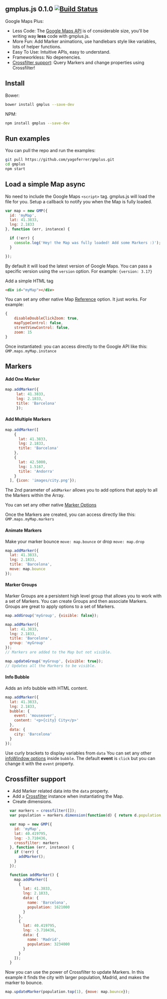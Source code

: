 ## gmplus.js 0.1.0 [![Build Status](https://travis-ci.org/yagoferrer/gmplus.svg?branch=master)](https://travis-ci.org/yagoferrer/gmplus)

Google Maps Plus: 
- Less Code: The [Google Maps API](https://developers.google.com/maps/documentation/javascript/reference) is of considerable size, you'll be writing way **less** code with gmplus.js.
- More Fun: Add Marker animations, use handlebars style like variables, lots of helper functions.
- Easy To Use: Intuitive APIs, easy to understand.
- Frameworkless: No depenencies. 
- [Crossfilter support](#crossfilter-support): Query Markers and change properties using Crossfilter!

## Install
Bower: 
```bash
bower install gmplus --save-dev
```
NPM: 
```bash
npm install gmplus --save-dev
```
 
## Run examples
You can pull the repo and run the examples:
```bash
git pull https://github.com/yagoferrer/gmplus.git
cd gmplus
npm start
```

## Load a simple Map async
No need to include the Google Maps `<script>` tag. gmplus.js will load the file for you.
Setup a callback to notify you when the Map is fully loaded.
```javascript
var map = new GMP({
  id: 'myMap',
  lat: 41.3833,
  lng: 2.1833
}, function (err, instance) {

  if (!err) {
    console.log('Hey! the Map was fully loaded! Add some Markers :)');
  }

});
```
By default it will load the latest version of Google Maps. You can pass a specific version using the `version` option. For example: `{version: 3.17}`

Add a simple HTML tag
```html
<div id="myMap"></div>
```
You can set any other native Map [Reference](https://developers.google.com/maps/documentation/javascript/reference#Map) option. It just works. For example:
```javascript
{
    disableDoubleClickZoom: true,
    mapTypeControl: false,
    streetViewControl: false,
    zoom: 15
}
```

Once instantiated: you can access directly to the Google API like this: `GMP.maps.myMap.instance`

## Markers

#### Add One Marker
```javascript
map.addMarker({
     lat: 41.3833,
     lng: 2.1833,
     title: 'Barcelona'
     });
```

#### Add Multiple Markers

```javascript
map.addMarker([
    {
      lat: 41.3833,
      lng: 2.1833,
      title: 'Barcelona'
    },
    {
      lat: 42.5000,
      lng: 1.5167,
      title: 'Andorra'
    }
  ], {icon: 'images/city.png'});
```
The 2nd parameter of `addMarker` allows you to add options that apply to all the Markers within the Array.

You can set any other native [Marker Options](https://developers.google.com/maps/documentation/javascript/reference#MarkerOptions)

Once the Markers are created, you can access directly like this: `GMP.maps.myMap.markers`


#### Animate Markers
Make your marker bounce `move: map.bounce` or drop `move: map.drop`

```javascript
map.addMarker({
  lat: 41.3833,
  lng: 2.1833,
  title: 'Barcelona',
  move: map.bounce
});
```

#### Marker Groups
Marker Groups are a persistent high level group that allows you to work with a set of Markers.
You can create Groups and then associate Markers. Groups are great to apply options to a set of Markers.  
```javascript
map.addGroup('myGroup', {visible: false});

map.addMarker({
  lat: 41.3833,
  lng: 2.1833,
  title: 'Barcelona',
  group: 'myGroup'
});
// Markers are added to the Map but not visible.

map.updateGroup('myGroup', {visible: true});
// Updates all the Markers to be visible.
```

#### Info Bubble

Adds an info bubble with HTML content.
```javascript
map.addMarker({
  lat: 41.3833,
  lng: 2.1833,
  bubble: {
    event: 'mouseover',
    content: '<p>{city} City</p>'
  },
  data: {
    city: 'Barcelona'
  }
});
```
Use curly brackets to display variables from `data`
You can set any other [infoWindow options](https://developers.google.com/maps/documentation/javascript/reference#InfoWindowOptions) inside `bubble`.
The default **event** is `click` but you can change it with the `event` property.


## Crossfilter support
- Add Marker related data into the `data` property. 
- Add a [Crossfilter](https://github.com/square/crossfilter) instance when instantiating the Map.
- Create dimensions.

```javascript
  var markers = crossfilter([]);
  var population = markers.dimension(function(d) { return d.population; });

  var map = new GMP({
    id: 'myMap',
    lat: 40.419795,
    lng: -3.710436,
    crossfilter: markers
  }, function (err, instance) {
    if (!err) {
      addMarker();
    }
  });

  function addMarker() {
    map.addMarker([
      {
        lat: 41.3833,
        lng: 2.1833,
        data: {
          name: 'Barcelona',
          population: 1621000
        }
      },
      {
        lat: 40.419795,
        lng: -3.710436,
        data: {
          name: 'Madrid',
          population: 3234000
        }
      }
    ]);
  }
```
Now you can use the power of Crossfilter to update Markers. In this example it finds the city with larger population, Madrid, and makes the marker to bounce.
```javascript
map.updateMarker(population.top(1), {move: map.bounce});
```
